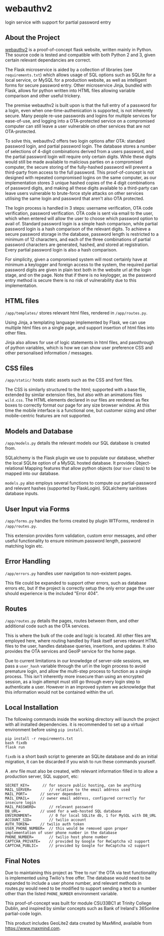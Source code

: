 # webauthv2
login service with support for partial password entry

## About the Project

<a href="https://webauthv2.ml">webauthv2</a> is a proof-of-concept flask website, written mainly in Python.
The source code is tested and compatible with both Python 2 and 3, given certain relevant dependancies are correct.

The Flask microservice is aided by a collection of libraries (see <code>requirements.txt</code>) which allows usage of SQL options such as SQLite for a local service, or MySQL for a production website, as well as intelligent forms for secure password entry. Other microservice Jinja, bundled with Flask, allows for python written into HTML files allowing variable comparison and other useful trickery.

The premise webauthv2 is built upon is that the full entry of a password for a login, even when one-time-authenication is supported, is not inherently secure. Many people re-use passwords and logins for multiple services for ease-of-use, and logging into a OTA-protected service on a compromised computer can still leave a user vulnerable on other services that are not OTA-protected.

To solve this, webauthv2 offers two login options after OTA: standard password login, and partial password login. The database stores a number of selections of 4-digit combinations derived from a users password, and the partial password login will require only certain digits. While these digits would still be made available to malicious parties on a compromised computer, the secure storing of the fully-hashed password will prevent a third-party from access to the full password.
This proof-of-concept is not designed with repeated compromised logins on the same computer, as our implementation stores 3 unique hashed copies of the 4 digit combinations of password digits, and making all these digits available to a third-party can leave users vulnerable to brute-force style attacks on other services utilising the same login and password that aren't also OTA protected.

The login process is handled in 3 steps: username verification, OTA code verification, password verification. OTA code is sent via email to the user, which when entered will allow the user to choose which password option to avail of. Standard password login is a simple hash comparison, while partial password login is a hash comparison of the relevant digits. To achieve a secure password storage in the database, password length is restricted to a minimum of 12 characters, and each of the three combinations of partial password characters are generated, hashed, and stored at registration. Every partial password login is also a hash comparison.

For simplicity, given a compromised system will most certainly have at minimum a keylogger and foreign access to the system, the required partial password digits are given in plain text both in the website url at the login stage, and on the page. Note that if there is no keylogger, as the password entry method is secure there is no risk of vulnerability due to this implementation.

## HTML files
<code>/app/templates/</code> stores relevant html files, rendered in <code>/app/routes.py</code>.

Using Jinja, a templating language implemented by Flask, we can use multiple html files on a single page, and support insertion of html files into other files.

Jinja also allows for use of logic statements in html files, and passthrough of python variables, which is how we can show user preference CSS and other personalised information / messages.

## CSS files

<code>/app/static/</code> hosts static assets such as the CSS and font files.

The CSS is similarly structured to the html; supported with a base file, extended by similar extension files, but also with an animations files <code>wild.css</code>. The HTML elements declared in our files are rendered as flex boxes to correctly format our page for any size browser window. At this time the mobile interface is a functional one, but customer sizing and other mobile-centric features are not supported.

## Models and Database

<code>/app/models.py</code> details the relevant models our SQL database is created from.

SQLalchemy is the Flask plugin we use to populate our database, whether the local SQLite option of a MySQL hosted database. It provides Object-relational Mapping features that allow python objects (our <code>User</code> class) to be mapped into our database.

<code>models.py</code> also employs several functions to compute our partial-password and relevant hashes (supported by FlaskLogin). SQLalchemy sanitises database inputs.

## User Input via Forms

<code>/app/forms.py</code> handles the forms created by plugin WTForms, rendered in <code>/app/routes.py</code>.

This extension provides form validation, custom error messages, and other useful functionality to ensure minimum password length, password matching login etc.

## Error Handling

<code>/app/errors.py</code> handles user navigation to non-existent pages.

This file could be expanded to support other errors, such as database errors etc, but if the project is correctly setup the only error page the user should experience is the included "Error 404".

## Routes

<code>/app/routes.py</code> details the pages, routes between them, and other additional code such as the OTA services.

This is where the bulk of the code and logic is located. All other files are employed here, where routing handled by Flask itself serves relevant HTML files to the user, handles database queries, insertions, and updates. It also provides the OTA services and GeoIP service for the home page.

Due to current limitations in our knowledge of server-side sessions, we pass a <code>user_hash</code> variable through the url in the login process to avoid premature login, and allow the multi-step process to function as a single process. This isn't inherently more insecure than using an encrypted session, as a login attempt must still go through every login step to authenticate a user. However in an improved system we acknowledge that this information would not be contained within the url.

## Local Installation

The following commands inside the working directory will launch the project with all installed dependencies. it is recommended to set up a virtual environment before using <code>pip install</code>.

<pre><code>pip install -r requirements.txt
bash fixdb
flask run
</code></pre>

<code>fixdb</code> is a short bash script to generate an SQLite database and do an initial migration, it can be discarded if you wish to run these commands yourself.

A .env file must also be created, with relevant information filled in to allow a production server, SQL support, etc:
<pre><code>SECRET_KEY=		// for secure public hosting, can be anything
MAIL_SERVER=		// relative to the email address used
MAIL_PORT=		// server dependent
MAIL_EMAIL=		// owner email address, configured correctly for insecure login
MAIL_PASSWORD=		// relevant password
DB_URL=			// used for a web-hosted SQL database
ENVIRONMENT=		// 0 for local SQLite db, 1 for MySQL with DB_URL
ACCOUNT_SID=		// twilio account
AUTH_TOKEN=		// twilio auth token
USER_PHONE_NUMBER=	// this would be removed upon proper implementation of user phone number in the database
PHONE_NUMBER=		// twilio host phone number
CAPTCHA_PRIVATE=	// provided by Google for ReCaptcha v2 support
CAPTCHA_PUBLIC=		// provided by Google for ReCaptcha v2 support
</code></pre>

## Final Notes

Due to maintaining this project as 'free to run' the OTA via text functionality is implemented using Twilio's free offer. The database would need to be expanded to include a user phone number, and relevant methods in routes.py would need to be modified to support sending a text to a number other than the listed <code>PHONE_NUMBER</code> environment variable.

This proof-of-concept was built for module CSU33BC1 at Trinity College Dublin, and inspired by similar concepts such as Bank of Ireland's 365online partial-code login.

This product includes GeoLite2 data created by MaxMind, available from
<a href="https://www.maxmind.com">https://www.maxmind.com</a>.
